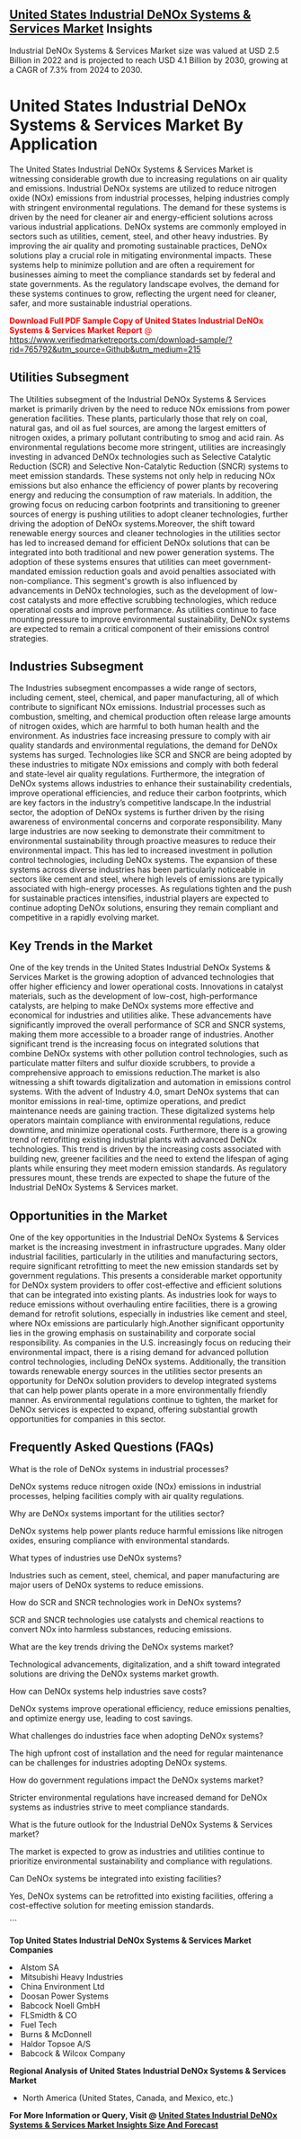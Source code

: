 <h2><a href="https://www.verifiedmarketreports.com/download-sample/?rid=765792&amp;utm_source=Github&amp;utm_medium=215" target="_blank">United States Industrial DeNOx Systems & Services Market</a> Insights</h2><p>Industrial DeNOx Systems & Services Market size was valued at USD 2.5 Billion in 2022 and is projected to reach USD 4.1 Billion by 2030, growing at a CAGR of 7.3% from 2024 to 2030.</p><p><h1>United States Industrial DeNOx Systems & Services Market By Application</h1><p>The United States Industrial DeNOx Systems & Services Market is witnessing considerable growth due to increasing regulations on air quality and emissions. Industrial DeNOx systems are utilized to reduce nitrogen oxide (NOx) emissions from industrial processes, helping industries comply with stringent environmental regulations. The demand for these systems is driven by the need for cleaner air and energy-efficient solutions across various industrial applications. DeNOx systems are commonly employed in sectors such as utilities, cement, steel, and other heavy industries. By improving the air quality and promoting sustainable practices, DeNOx solutions play a crucial role in mitigating environmental impacts. These systems help to minimize pollution and are often a requirement for businesses aiming to meet the compliance standards set by federal and state governments. As the regulatory landscape evolves, the demand for these systems continues to grow, reflecting the urgent need for cleaner, safer, and more sustainable industrial operations. <p><span class=""><span style="color: #ff0000;"><strong>Download Full PDF Sample Copy of United States Industrial DeNOx Systems & Services Market Report</strong> @ </span><a href="https://www.verifiedmarketreports.com/download-sample/?rid=765792&amp;utm_source=Github&amp;utm_medium=215" target="_blank">https://www.verifiedmarketreports.com/download-sample/?rid=765792&amp;utm_source=Github&amp;utm_medium=215</a></span></p></p><h2>Utilities Subsegment</h2><p>The Utilities subsegment of the Industrial DeNOx Systems & Services market is primarily driven by the need to reduce NOx emissions from power generation facilities. These plants, particularly those that rely on coal, natural gas, and oil as fuel sources, are among the largest emitters of nitrogen oxides, a primary pollutant contributing to smog and acid rain. As environmental regulations become more stringent, utilities are increasingly investing in advanced DeNOx technologies such as Selective Catalytic Reduction (SCR) and Selective Non-Catalytic Reduction (SNCR) systems to meet emission standards. These systems not only help in reducing NOx emissions but also enhance the efficiency of power plants by recovering energy and reducing the consumption of raw materials. In addition, the growing focus on reducing carbon footprints and transitioning to greener sources of energy is pushing utilities to adopt cleaner technologies, further driving the adoption of DeNOx systems.Moreover, the shift toward renewable energy sources and cleaner technologies in the utilities sector has led to increased demand for efficient DeNOx solutions that can be integrated into both traditional and new power generation systems. The adoption of these systems ensures that utilities can meet government-mandated emission reduction goals and avoid penalties associated with non-compliance. This segment's growth is also influenced by advancements in DeNOx technologies, such as the development of low-cost catalysts and more effective scrubbing technologies, which reduce operational costs and improve performance. As utilities continue to face mounting pressure to improve environmental sustainability, DeNOx systems are expected to remain a critical component of their emissions control strategies.<h2>Industries Subsegment</h2><p>The Industries subsegment encompasses a wide range of sectors, including cement, steel, chemical, and paper manufacturing, all of which contribute to significant NOx emissions. Industrial processes such as combustion, smelting, and chemical production often release large amounts of nitrogen oxides, which are harmful to both human health and the environment. As industries face increasing pressure to comply with air quality standards and environmental regulations, the demand for DeNOx systems has surged. Technologies like SCR and SNCR are being adopted by these industries to mitigate NOx emissions and comply with both federal and state-level air quality regulations. Furthermore, the integration of DeNOx systems allows industries to enhance their sustainability credentials, improve operational efficiencies, and reduce their carbon footprints, which are key factors in the industry’s competitive landscape.In the industrial sector, the adoption of DeNOx systems is further driven by the rising awareness of environmental concerns and corporate responsibility. Many large industries are now seeking to demonstrate their commitment to environmental sustainability through proactive measures to reduce their environmental impact. This has led to increased investment in pollution control technologies, including DeNOx systems. The expansion of these systems across diverse industries has been particularly noticeable in sectors like cement and steel, where high levels of emissions are typically associated with high-energy processes. As regulations tighten and the push for sustainable practices intensifies, industrial players are expected to continue adopting DeNOx solutions, ensuring they remain compliant and competitive in a rapidly evolving market.<h2>Key Trends in the Market</h2><p>One of the key trends in the United States Industrial DeNOx Systems & Services Market is the growing adoption of advanced technologies that offer higher efficiency and lower operational costs. Innovations in catalyst materials, such as the development of low-cost, high-performance catalysts, are helping to make DeNOx systems more effective and economical for industries and utilities alike. These advancements have significantly improved the overall performance of SCR and SNCR systems, making them more accessible to a broader range of industries. Another significant trend is the increasing focus on integrated solutions that combine DeNOx systems with other pollution control technologies, such as particulate matter filters and sulfur dioxide scrubbers, to provide a comprehensive approach to emissions reduction.The market is also witnessing a shift towards digitalization and automation in emissions control systems. With the advent of Industry 4.0, smart DeNOx systems that can monitor emissions in real-time, optimize operations, and predict maintenance needs are gaining traction. These digitalized systems help operators maintain compliance with environmental regulations, reduce downtime, and minimize operational costs. Furthermore, there is a growing trend of retrofitting existing industrial plants with advanced DeNOx technologies. This trend is driven by the increasing costs associated with building new, greener facilities and the need to extend the lifespan of aging plants while ensuring they meet modern emission standards. As regulatory pressures mount, these trends are expected to shape the future of the Industrial DeNOx Systems & Services market.<h2>Opportunities in the Market</h2><p>One of the key opportunities in the Industrial DeNOx Systems & Services market is the increasing investment in infrastructure upgrades. Many older industrial facilities, particularly in the utilities and manufacturing sectors, require significant retrofitting to meet the new emission standards set by government regulations. This presents a considerable market opportunity for DeNOx system providers to offer cost-effective and efficient solutions that can be integrated into existing plants. As industries look for ways to reduce emissions without overhauling entire facilities, there is a growing demand for retrofit solutions, especially in industries like cement and steel, where NOx emissions are particularly high.Another significant opportunity lies in the growing emphasis on sustainability and corporate social responsibility. As companies in the U.S. increasingly focus on reducing their environmental impact, there is a rising demand for advanced pollution control technologies, including DeNOx systems. Additionally, the transition towards renewable energy sources in the utilities sector presents an opportunity for DeNOx solution providers to develop integrated systems that can help power plants operate in a more environmentally friendly manner. As environmental regulations continue to tighten, the market for DeNOx services is expected to expand, offering substantial growth opportunities for companies in this sector.<h2>Frequently Asked Questions (FAQs)</h2><p>What is the role of DeNOx systems in industrial processes?</p><p>DeNOx systems reduce nitrogen oxide (NOx) emissions in industrial processes, helping facilities comply with air quality regulations.</p><p>Why are DeNOx systems important for the utilities sector?</p><p>DeNOx systems help power plants reduce harmful emissions like nitrogen oxides, ensuring compliance with environmental standards.</p><p>What types of industries use DeNOx systems?</p><p>Industries such as cement, steel, chemical, and paper manufacturing are major users of DeNOx systems to reduce emissions.</p><p>How do SCR and SNCR technologies work in DeNOx systems?</p><p>SCR and SNCR technologies use catalysts and chemical reactions to convert NOx into harmless substances, reducing emissions.</p><p>What are the key trends driving the DeNOx systems market?</p><p>Technological advancements, digitalization, and a shift toward integrated solutions are driving the DeNOx systems market growth.</p><p>How can DeNOx systems help industries save costs?</p><p>DeNOx systems improve operational efficiency, reduce emissions penalties, and optimize energy use, leading to cost savings.</p><p>What challenges do industries face when adopting DeNOx systems?</p><p>The high upfront cost of installation and the need for regular maintenance can be challenges for industries adopting DeNOx systems.</p><p>How do government regulations impact the DeNOx systems market?</p><p>Stricter environmental regulations have increased demand for DeNOx systems as industries strive to meet compliance standards.</p><p>What is the future outlook for the Industrial DeNOx Systems & Services market?</p><p>The market is expected to grow as industries and utilities continue to prioritize environmental sustainability and compliance with regulations.</p><p>Can DeNOx systems be integrated into existing facilities?</p><p>Yes, DeNOx systems can be retrofitted into existing facilities, offering a cost-effective solution for meeting emission standards.</p>```</p><p><strong>Top United States Industrial DeNOx Systems & Services Market Companies</strong></p><div data-test-id=""><p><li> Alstom SA</li><li> Mitsubishi Heavy Industries</li><li> China Environment Ltd</li><li> Doosan Power Systems</li><li> Babcock Noell GmbH</li><li> FLSmidth & CO</li><li> Fuel Tech</li><li> Burns & McDonnell</li><li> Haldor Topsoe A/S</li><li> Babcock & Wilcox Company</li></p><div><strong>Regional Analysis of&nbsp;United States Industrial DeNOx Systems & Services Market</strong></div><ul><li dir="ltr"><p dir="ltr">North America&nbsp;(United States, Canada, and Mexico, etc.)</p></li></ul><p><strong>For More Information or Query, Visit @&nbsp;</strong><strong><a href="https://www.verifiedmarketreports.com/product/industrial-denox-systems-and-services-market/?utm_source=Github&amp;utm_medium=215" target="_blank">United States Industrial DeNOx Systems & Services Market Insights Size And Forecast</a></strong></p></div>
